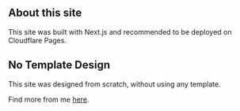 ## About this site
This site was built with Next.js and recommended to be deployed on Cloudflare Pages.

## No Template Design
This site was designed from scratch, without using any template.

Find more from me [here](https://portfolio.rygb.tech).